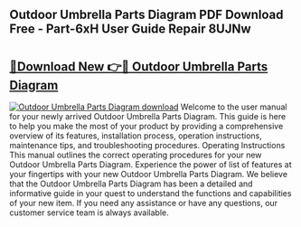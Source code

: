 ## Outdoor Umbrella Parts Diagram PDF Download Free - Part-6xH User Guide Repair 8UJNw

# <h2><a href="http://dfl4bx.blite.top/?on=Outdoor+Umbrella+Parts+Diagram">🔗Download New 👉🔴 Outdoor Umbrella Parts Diagram</a></h2>

[![Outdoor Umbrella Parts Diagram download](https://i.imgur.com/lujVjoI.png)](http://dfl4bx.blite.top/?on=Outdoor+Umbrella+Parts+Diagram)
Welcome to the user manual for your newly arrived Outdoor Umbrella Parts Diagram. This guide is here to help you make the most of your product by providing a comprehensive overview of its features, installation process, operation instructions, maintenance tips, and troubleshooting procedures. Operating Instructions This manual outlines the correct operating procedures for your new Outdoor Umbrella Parts Diagram. Experience the power of list of features at your fingertips with your new Outdoor Umbrella Parts Diagram. We believe that the Outdoor Umbrella Parts Diagram has been a detailed and informative guide in your quest to understand the functions and capabilities of your new item. If you need any assistance or have any questions, our customer service team is always available.
